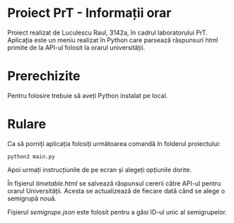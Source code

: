 # Proiect PrT - Informații orar
Proiect realizat de Luculescu Raul, 3142a, în cadrul laboratorului PrT. Aplicația este un meniu realizat în Python care parsează răspunsuri html primite de la API-ul folosit la orarul universității.
# Prerechizite
Pentru folosire trebuie să aveți Python instalat pe local.
# Rulare
Ca să porniți aplicația folosiți următoarea comandă în folderul proiectului:
```
python3 main.py
```
Apoi urmați instrucțiunile de pe ecran și alegeți opțiunile dorite.

În fișierul *timetable.html* se salvează răspunsul cererii către API-ul pentru orarul Universității.
Acesta se actualizează de fiecare dată când se alege o semigrupă nouă.

Fișierul *semigrupe.json* este folosit pentru a găsi ID-ul unic al semigrupelor.